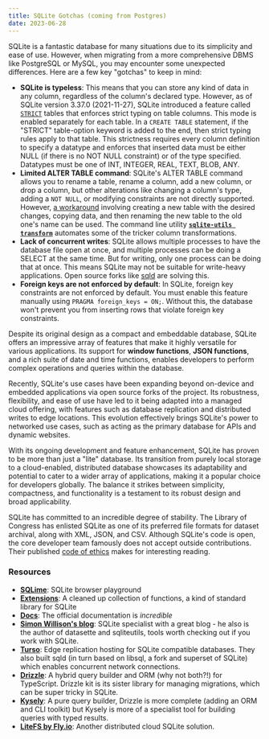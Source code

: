 ```yaml
---
title: SQLite Gotchas (coming from Postgres)
date: 2023-06-28
---
```


SQLite is a fantastic database for many situations due to its simplicity and ease of use. However,
when migrating from a more comprehensive DBMS like PostgreSQL or MySQL, you may encounter some
unexpected differences. Here are a few key "gotchas" to keep in mind:

- **SQLite is typeless**: This means that you can store any kind of data in any column, regardless
  of the column's declared type. However, as of SQLite version 3.37.0 (2021-11-27), SQLite
  introduced a feature called [`STRICT`](https://sqlite.org/stricttables.html) tables that enforces
  strict typing on table columns. This mode is enabled separately for each table. In a
  `CREATE TABLE` statement, if the "STRICT" table-option keyword is added to the end, then strict
  typing rules apply to that table. This strictness requires every column definition to specify a
  datatype and enforces that inserted data must be either NULL (if there is no NOT NULL constraint)
  or of the type specified. Datatypes must be one of INT, INTEGER, REAL, TEXT, BLOB, ANY.
- **Limited ALTER TABLE command**: SQLite's ALTER TABLE command allows you to rename a table, rename
  a column, add a new column, or drop a column, but other alterations like changing a column's type,
  adding a `NOT NULL`, or modifying constraints are not directly supported. However, [a
  workaround](https://www.sqlite.org/lang_altertable.html#otheralter) involving creating a new table
  with the desired changes, copying data, and then renaming the new table to the old one's name can
  be used. The command line utility **[`sqlite-utils transform`](https://sqlite-utils.datasette.io/en/stable/cli.html#transforming-tables)** automates some of the tricker column transformations.
- **Lack of concurrent writes**: SQLite allows multiple processes to have the database file open at
  once, and multiple processes can be doing a SELECT at the same time. But for writing, only one
  process can be doing that at once. This means SQLite may not be suitable for write-heavy
  applications. Open source forks like [sqld](https://github.com/libsql/sqld) are solving this.
- **Foreign keys are not enforced by default**: In SQLite, foreign key constraints are not enforced
  by default. You must enable this feature manually using `PRAGMA foreign_keys = ON;`. Without this,
  the database won't prevent you from inserting rows that violate foreign key constraints.

Despite its original design as a compact and embeddable database, SQLite offers an impressive array
of features that make it highly versatile for various applications. Its support for **window
functions**, **JSON functions**, and a rich suite of date and time functions, enables developers to
perform complex operations and queries within the database.

Recently, SQLite's use cases have been expanding beyond on-device and embedded applications via open
source forks of the project. Its robustness, flexibility, and ease of use have led to it being
adapted into a managed cloud offering, with features such as database replication and distributed
writes to edge locations. This evolution effectively brings SQLite's power to networked use cases,
such as acting as the primary database for APIs and dynamic websites.

With its ongoing development and feature enhancement, SQLite has proven to be more than just a
"lite" database. Its transition from purely local storage to a cloud-enabled, distributed database
showcases its adaptability and potential to cater to a wider array of applications, making it a
popular choice for developers globally. The balance it strikes between simplicity, compactness, and
functionality is a testament to its robust design and broad applicability.

SQLite has committed to an incredible degree of stability. The Library of Congress has enlisted
SQLite as one of its preferred file formats for dataset archival, along with XML, JSON, and CSV.
Although SQLite's code is open, the core developer team famously does not accept outside
contributions. Their published [code of ethics](https://sqlite.org/codeofethics.html) makes for
interesting reading.

### Resources

- **[SQLime](https://sqlime.org/about.html)**: SQLite browser playground
- **[Extensions](https://github.com/nalgeon/sqlean)**: A cleaned up collection of functions, a kind
  of standard library for SQLite
- **[Docs](https://sqlite.org/docs.html)**: The official documentation is _incredible_
- **[Simon Willison's blog](https://simonwillison.net/tags/sqlite/)**: SQLite specialist with a
  great blog - he also is the author of datasette and sqliteutils, tools worth checking out if you
  work with SQLite.
- **[Turso](http://turso.tech)**: Edge replication hosting for SQLite compatible databases. They
  also built sqld (in turn based on libsql, a fork and superset of SQLite) which enables concurrent
  network connections.
- **[Drizzle](https://orm.drizzle.team)**: A hybrid query builder and ORM (why not both?!) for
  TypeScript. Drizzle kit is its sister library for managing migrations, which can be super tricky
  in SQLite.
- **[Kysely](https://kysely-org.github.io/kysely/index.html)**: A pure query builder, Drizzle is
  more complete (adding an ORM and CLI toolkit) but Kysely is more of a specialist tool for building
  queries with typed results.
- **[LiteFS by Fly.io](https://fly.io/docs/litefs/)**: Another distributed cloud SQLite solution.
